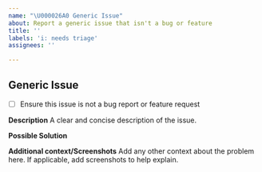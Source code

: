 ```yaml
---
name: "\U000026A0 Generic Issue"
about: Report a generic issue that isn't a bug or feature
title: ''
labels: 'i: needs triage'
assignees: ''

---
```


## Generic Issue

- [ ] Ensure this issue is not a bug report or feature request

**Description**
A clear and concise description of the issue.

**Possible Solution**
<!--- Only if you have suggestions for the issue -->

**Additional context/Screenshots**
Add any other context about the problem here. If applicable, add screenshots to help explain.